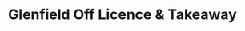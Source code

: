 ---
title: "Glenfield Off Licence & Takeaway"
url: /glenfield/glenfield-off-licence-und-takeaway/
shop: Lebensmittel
---
